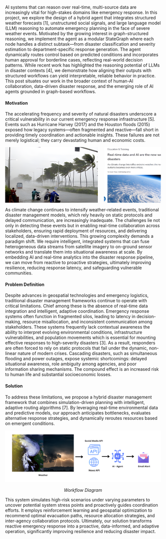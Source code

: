 

AI systems that can reason over real-time, multi-source data are increasingly vital for high-stakes domains like emergency response. In this project, we explore the design of a hybrid agent that integrates structured weather forecasts [1], unstructured social signals, and large language model (LLM) reasoning to automate emergency planning in the face of severe weather events. Motivated by the growing interest in graph-structured reasoning, we implement the agent as a modular StateGraph where each node handles a distinct subtask—from disaster classification and severity estimation to department-specific response generation. The agent dynamically routes control based on predicted conditions and incorporates human approval for borderline cases, reflecting real-world decision patterns. While recent work has highlighted the reasoning potential of LLMs in disaster contexts [4], we demonstrate how aligning their outputs with structured workflows can yield interpretable, reliable behavior in practice. This post situates our work in the broader context of human-AI collaboration, data-driven disaster response, and the emerging role of AI agents grounded in graph-based workflows.

#### Motivation
The accelerating frequency and severity of natural disasters underscore a critical vulnerability in our current emergency response infrastructure [5]. Events such as Hurricane Harvey (2017) and the Houston floods (2015) exposed how legacy systems—often fragmented and reactive—fall short in providing timely coordination and actionable insights. These failures are not merely logistical; they carry devastating human and economic costs.

<div style="display: flex; gap: 20px; overflow-x: auto;">
  <img src="static/assets/img/motive1.png" alt="Image 1" width="300" />
  <img src="static/assets/img/motive2.png" alt="Image 2" width="300" />
  <img src="static/assets/img/motive3.png" alt="Image 3" width="300" />
</div>



As climate change continues to intensify weather-related events, traditional disaster management models, which rely heavily on static protocols and delayed communication, are increasingly inadequate. The challenges lie not only in detecting these events but in enabling real-time collaboration across stakeholders, ensuring rapid deployment of resources, and delivering localized, data-driven interventions.
This growing complexity demands a paradigm shift. We require intelligent, integrated systems that can fuse heterogeneous data streams  from satellite imagery to on-ground sensor networks  and translate them into situational awareness at scale. By embedding AI and real-time analytics into the disaster response pipeline, we can move from reactive to proactive strategies, ultimately improving resilience, reducing response latency, and safeguarding vulnerable communities.


#### Problem Definition
Despite advances in geospatial technologies and emergency logistics, traditional disaster management frameworks continue to operate with critical limitations. Chief among these is the absence of real-time data integration and intelligent, adaptive coordination. Emergency response systems often function in fragmented silos, leading to latency in decision-making, resource misallocation, and inconsistent communication among stakeholders. 
These systems frequently lack contextual awareness the ability to interpret evolving environmental conditions, infrastructure vulnerabilities, and population movements which is essential for mounting effective responses to high-severity disasters [3]. As a result, responders are often forced to rely on static protocols that fail under the dynamic, non-linear nature of modern crises. Cascading disasters, such as simultaneous flooding and power outages, expose systemic shortcomings: delayed situational awareness, role ambiguity among agencies, and poor information sharing mechanisms. The compound effect is an increased risk to human life and substantial socioeconomic losses.



#### Solution
To address these limitations, we propose a hybrid disaster management framework that combines simulation-driven planning with intelligent, adaptive routing algorithms [7]. By leveraging real-time environmental data and predictive models, our approach anticipates bottlenecks, evaluates alternative response strategies, and dynamically reroutes resources based on emergent conditions.

<p align="center">
  <img src="static\assets\img\workflow.png" alt="System Workflow Diagram" width="700"/>
</p>
<p align="center"><em>Workflow Diagram</em></p>

This system simulates high-risk scenarios under varying parameters to uncover potential system stress points and proactively guides coordination efforts. It employs reinforcement learning and geospatial optimization to recommend optimal evacuation paths, resource allocation strategies, and inter-agency collaboration protocols. Ultimately, our solution transforms reactive emergency response into a proactive, data-informed, and adaptive operation, significantly improving resilience and reducing disaster impact.


